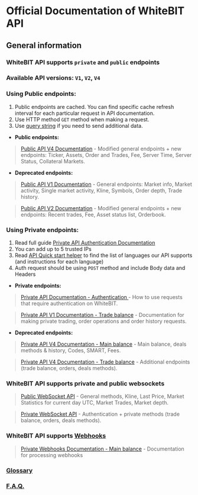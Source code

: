 # Official Documentation of WhiteBIT API

## General information

### WhiteBIT API supports `private` and `public` endpoints

### Available API versions: `V1`, `V2`, `V4`

### Using Public endpoints:

1. Public endpoints are cached. You can find specific cache refresh interval for each particular request in API documentation.
2. Use HTTP method `GET` method when making a request.
3. Use [query string](https://en.wikipedia.org/wiki/Query_string) if you need to send additional data.

+ **Public endpoints:**

> [Public API V4 Documentation](./public/http-v4) - Modified general endpoints + new endpoints: Ticker, Assets, Order and Trades, Fee, Server Time, Server Status, Collateral Markets.

+  **Deprecated endpoints:**

> [Public API V1 Documentation](./public/http-v1) - General endpoints: Market info, Market activity, Single market activity, Kline, Symbols, Order depth, Trade history.

> [Public API V2 Documentation](./public/http-v2) - Modified general endpoints + new endpoints: Recent trades, Fee, Asset status list, Orderbook.

### Using Private endpoints:

1. Read full guide [Private API Authentication Documentation](./private/http-auth)
2. You can add up to 5 trusted IPs
3. Read [API Quick start helper](https://github.com/whitebit-exchange/api-quickstart) to find the list of languages our API supports (and instructions for each language)
4. Auth request should be using `POST` method and include Body data and Headers

+ **Private endpoints:**

> [Private API Documentation - Authentication ](./private/http-auth) - How to use requests that require authentication on WhiteBIT.

> [Private API V1 Documentation - Trade balance](./private/http-trade-v1) - Documentation for making private trading, order operations and order history requests.

+  **Deprecated endpoints:**

> [Private API V4 Documentation - Main balance](./private/http-main-v4) - Main balance, deals methods & history, Codes, SMART, Fees.

> [Private API V4 Documentation - Trade balance](./private/http-trade-v4) - Additional endpoints (trade balance, orders, deals methods).

### WhiteBIT API supports private and public websockets

> [Public WebSocket API](./public/websocket) - General methods, Kline, Last Price, Market Statistics for current day UTC, Market Trades, Market depth.

> [Private WebSocket API](./private/websocket) - Authentication + private methods (trade balance, orders, deals methods).


### WhiteBIT API supports [**Webhooks**](./webhook/web-hook)

> [Private Webhooks Documentation - Main balance](./webhook/web-hook) - Documentation for processing webhooks

### [Glossary](./glossary/)

### [F.A.Q.](./faq/)

